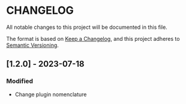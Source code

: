 # CHANGELOG

All notable changes to this project will be documented in this file.

The format is based on [Keep a Changelog][1],
and this project adheres to [Semantic Versioning][2].

## [1.2.0] - 2023-07-18

### Modified

- Change plugin nomenclature




[1]: <https://keepachangelog.com/en/1.0.0/>
[2]: <https://semver.org>